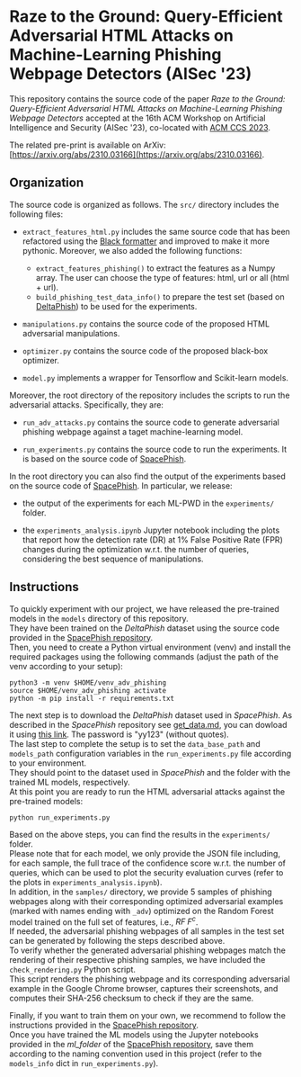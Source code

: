 # Raze to the Ground: Query-Efficient Adversarial HTML Attacks on Machine-Learning Phishing Webpage Detectors (AISec '23)

This repository contains the source code of the paper _Raze to the Ground: Query-Efficient Adversarial HTML Attacks on Machine-Learning Phishing Webpage Detectors_ accepted
at the 16th ACM Workshop on Artificial Intelligence and Security (AISec '23), co-located with [ACM CCS 2023](https://www.sigsac.org/ccs/CCS2023/).  

The related pre-print is available on ArXiv: [https://arxiv.org/abs/2310.03166](https://arxiv.org/abs/2310.03166).

## Organization
The source code is organized as follows. The `src/` directory includes the following files:
* `extract_features_html.py` includes the same source code that has been refactored using the [Black formatter](https://black.readthedocs.io/en/stable/) and improved to make it more pythonic.
   Moreover, we also added the following functions:
   - `extract_features_phishing()` to extract the features as a Numpy array. The user can choose the type of features: html, url or all (html + url).
   - `build_phishing_test_data_info()` to prepare the test set (based on [DeltaPhish](https://link.springer.com/chapter/10.1007/978-3-319-66402-6_22)) to be used for the experiments.

* `manipulations.py` contains the source code of the proposed HTML adversarial manipulations.

* `optimizer.py` contains the source code of the proposed black-box optimizer.

* `model.py` implements a wrapper for Tensorflow and Scikit-learn models.

Moreover, the root directory of the repository includes the scripts to run the adversarial attacks. Specifically, they are:
* `run_adv_attacks.py` contains the source code to generate adversarial phishing webpage against a taget machine-learning model.

* `run_experiments.py` contains the source code to run the experiments. It is based on the source code of [SpacePhish](https://github.com/hihey54/acsac22_spacephish/tree/main).

In the root directory you can also find the output of the experiments based on the source code of [SpacePhish](https://github.com/hihey54/acsac22_spacephish/tree/main).
In particular, we release:
* the output of the experiments for each ML-PWD in the `experiments/` folder.

* the `experiments_analysis.ipynb` Jupyter notebook including the plots that report how the detection rate (DR) at 1% False Positive Rate (FPR) changes during the optimization w.r.t. the number of queries, considering the best sequence of manipulations.

## Instructions
To quickly experiment with our project, we have released the pre-trained models in the `models` directory of this repository.  
They have been trained on the _DeltaPhish_ dataset using the source code provided in the [SpacePhish repository](https://github.com/hihey54/acsac22_spacephish/tree/main).  
Then, you need to create a Python virtual environment (venv) and install the required packages using the following commands (adjust the path of the venv according to your setup):
```
python3 -m venv $HOME/venv_adv_phishing
source $HOME/venv_adv_phishing activate
python -m pip install -r requirements.txt
```
The next step is to download the _DeltaPhish_ dataset used in _SpacePhish_.
As described in the _SpacePhish_ repository see [get_data.md](https://github.com/hihey54/acsac22_spacephish/blob/main/get_data.md), you can dowload it using [this link](https://drive.google.com/drive/folders/1k_aqmk5CTlhxlGfrg4jRSG5RxyX0NB9w?usp=sharing).
The password is "yy123" (without quotes).  
The last step to complete the setup is to set the `data_base_path` and `models_path` configuration variables in the `run_experiments.py` file according to your environment.  
They should point to the dataset used in _SpacePhish_ and the folder with the trained ML models, respectively.  
At this point you are ready to run the HTML adversarial attacks against the pre-trained models:
```
python run_experiments.py
```

Based on the above steps, you can find the results in the `experiments/` folder.  
Please note that for each model, we only provide the JSON file including, for each sample, the full trace of the confidence score w.r.t. the number of queries, which can be used to plot the security evaluation curves (refer to the plots in `experiments_analysis.ipynb`).  
In addition, in the `samples/` directory, we provide 5 samples of phishing webpages along with their corresponding optimized adversarial examples (marked with names ending with `_adv`) optimized on the Random Forest model trained on the full set of features, i.e., $RF \; F^{c}$.  
If needed, the adversarial phishing webpages of all samples in the test set can be generated by following the steps described above.  
To verify whether the generated adversarial phishing webpages match the rendering of their respective phishing samples, we have included the `check_rendering.py` Python script.  
This script renders the phishing webpage and its corresponding adversarial example in the Google Chrome browser, captures their screenshots, and computes their SHA-256 checksum to check if they are the same.

Finally, if you want to train them on your own, we recommend to follow the instructions provided in the [SpacePhish repository](https://github.com/hihey54/acsac22_spacephish/tree/main).  
Once you have trained the ML models using the Jupyter notebooks provided in the _ml\_folder_ of the [SpacePhish repository](https://github.com/hihey54/acsac22_spacephish/tree/main), save them according to the naming convention used in this project (refer to the `models_info` dict in `run_experiments.py`).